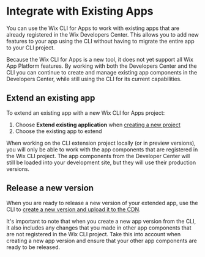 # Integrate with Existing Apps

You can use the Wix CLI for Apps to work with existing apps that are already registered in the Wix Developers Center. This allows you to add new features to your app using the CLI without having to migrate the entire app to your CLI project.

Because the Wix CLI for Apps is a new tool, it does not yet support all Wix App Platform features. By working with both the Developers Center and the CLI you can continue to create and manage existing app components in the Developers Center, while still using the CLI for its current capabilities.

## Extend an existing app

To extend an existing app with a new Wix CLI for Apps project:

1. Choose **Extend existing application** when [creating a new project](../start/quick_start.md#create-a-new-app-project)
1. Choose the existing app to extend

When working on the CLI extension project locally (or in preview versions), you will only be able to work with the app components that are registered in the Wix CLI project. The app components from the Developer Center will still be loaded into your development site, but they will use their production versions.

## Release a new version

When you are ready to release a new version of your extended app, use the CLI to [create a new version and upload it to the CDN](./app_versions_and_deployment.md).

It's important to note that when you create a new app version from the CLI, it also includes any changes that you made in other app components that are not registered in the Wix CLI project. Take this into account when creating a new app version and ensure that your other app components are ready to be released.
